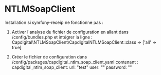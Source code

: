 # NTLMSoapClient

Installation si symfony-receip ne fonctionne pas :

1) Activer l'analyse du fichier de configuration en allant dans /config/bundles.php et intégrer la ligne :
Capdigital\NTLMSoapClient\CapdigitalNTLMSoapClient::class => ['all' => true]

2) Créer le fichier de configuration dans /config/packages/capdigital_ntlm_soap_client.yaml contenant :
capdigital_ntlm_soap_client:
    url: "test"
    user: ""
    password: ""

